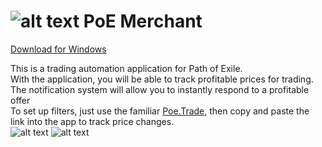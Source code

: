 # ![alt text](https://user-images.githubusercontent.com/45703525/89988517-52bcf680-dc88-11ea-9ae6-f7e4b09cf850.png) PoE Merchant
[Download for Windows](https://github.com/Abaxoth/PoeMerchant/raw/master/Poe%20Merchant.zip)

This is a trading automation application for Path of Exile.<br/>
With the application, you will be able to track profitable prices for trading.<br/>
The notification system will allow you to instantly respond to a profitable offer<br/>
To set up filters, just use the familiar [Poe.Trade](https://poe.trade/), then copy and paste the link into the app to track price changes.<br/>
![alt text](https://user-images.githubusercontent.com/45703525/90262649-3b803380-de57-11ea-92ac-09e8d58f240b.png)
![alt text](https://user-images.githubusercontent.com/45703525/90262649-3b803380-de57-11ea-92ac-09e8d58f240b.png)
